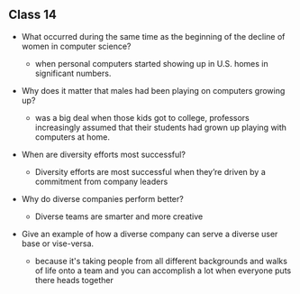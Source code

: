 ## Class 14

- What occurred during the same time as the beginning of the decline of women in computer science?
    - when personal computers started showing up in U.S. homes in significant numbers.
- Why does it matter that males had been playing on computers growing up?
    - was a big deal when those kids got to college, professors increasingly assumed that their students had grown up playing with computers at home.

- When are diversity efforts most successful?
    - Diversity efforts are most successful when they’re driven by a commitment from company leaders
- Why do diverse companies perform better?
    - Diverse teams are smarter and more creative 
- Give an example of how a diverse company can serve a diverse user base or vise-versa.
    - because it's taking people from all different backgrounds and walks of life onto a team and you can accomplish a lot when everyone puts there heads together
